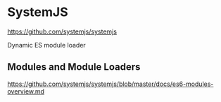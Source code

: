 # SystemJS  

https://github.com/systemjs/systemjs

Dynamic ES module loader  



## Modules and Module Loaders  

https://github.com/systemjs/systemjs/blob/master/docs/es6-modules-overview.md  













